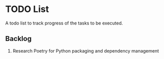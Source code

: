 # TODO List

A todo list to track progress of the tasks to be executed.

## Backlog

1. Research Poetry for Python packaging and dependency management



